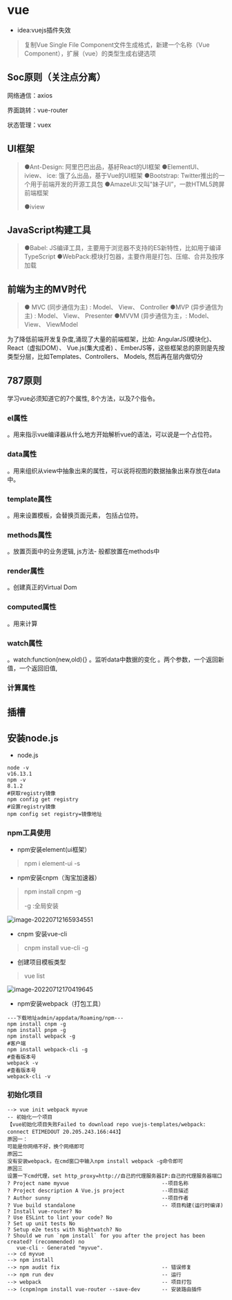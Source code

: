 # vue

* idea:vuejs插件失效

>复制Vue Single File Component文件生成格式，新建一个名称（Vue Component），扩展（vue）的类型生成右键选项

## Soc原则（关注点分离）

网络通信：axios

界面跳转：vue-router

状态管理：vuex

## UI框架

>●Ant-Design: 阿里巴巴出品，基紆React的UI框架
>●ElementUI、 iview、 ice: 饿了么出品，基于Vue的UI框架
>●Bootstrap: Twitter推出的一个用于前端开发的开源工具包
>●AmazeUI:又叫"妹子UI”，一款HTML5跨屏前端框架
>
>●iview

## JavaScript构建工具

> ●Babel: JS编译工具，主要用于浏览器不支持的ES新特性，比如用于编译TypeScript
> ●WebPack:模块打包器，主要作用是打包、压缩、合并及按序加载

## 前端为主的MV时代

>● MVC (同步通信为主) : Model、 View、 Controller
>●MVP (异步通信为主) : Model、 View、 Presenter
>●MVVM (异步通信为主，: Model、 View、 ViewModel

为了降低前端开发复杂度,涌现了大量的前端框架，比如: AngularJS(模块化)、 React（虚拟DOM）、 Vue.js(集大成者) 、EmberJS等，这些框架总的原则是先按类型分层，比如Templates、Controllers、 Models, 然后再在层内做切分

## 787原则

学习vue必须知道它的7个属性, 8个方法，以及7个指令。

### el属性

。用来指示vue编译器从什么地方开始解析vue的语法，可以说是一个占位符。

### data属性

。用来组织从view中抽象出来的属性，可以说将视图的数据抽象出来存放在data中。

### template属性

。用来设置模板，会替换页面元素， 包括占位符。

### methods属性

。放置页面中的业务逻辑, js方法- 般都放置在methods中

### render属性

。创建真正的Virtual Dom

### computed属性

。用来计算

### watch属性

。watch:function(new,old){}
。监听data中数据的变化
。两个参数，一个返回新值，一个返回旧值,

### 计算属性







## 插槽













## 安装node.js

* node.js

```shell
node -v
v16.13.1
npm -v
8.1.2
#获取registry镜像
npm config get registry
#设置registry镜像
npm config set registry=镜像地址
```

### npm工具使用

* npm安装element(ui框架）

>npm i element-ui -s



* npm安装cnpm（淘宝加速器）

>npm install cnpm -g  
>
>-g :全局安装

![image-20220712165934551](https://mapstore-1307680469.cos.ap-chongqing.myqcloud.com/img/202207121659697.png)



* cnpm 安装vue-cli

>cnpm install vue-cli -g



* 创建项目模板类型

>vue list

![image-20220712170419645](https://mapstore-1307680469.cos.ap-chongqing.myqcloud.com/img/202207121704696.png)



* npm安装webpack（打包工具）

```shell
---下载地址admin/appdata/Roaming/npm---
npm install cnpm -g
npm install pnpm -g
npm install webpack -g
#客户端
npm install webpack-cli -g						  
#查看版本号 
webpack -v					
#查看版本号
webpack-cli -v                                     
```



### 初始化项目

```
--> vue init webpack myvue                           
-- 初始化一个项目
【vue初始化项目失败Failed to download repo vuejs-templates/webpack: connect ETIMEDOUT 20.205.243.166:443】
原因一：
可能是你网络不好，换个网络即可
原因二
没有安装webpack，在cmd窗口中输入npm install webpack -g命令即可
原因三
设置一下cmd代理，set http_proxy=http://自己的代理服务器IP:自己的代理服务器端口
? Project name myvue                              --项目名称
? Project description A Vue.js project            --项目描述
? Author sunny                                    --项目作者
? Vue build standalone                            -- 项目构建(运行时编译)
? Install vue-router? No						
? Use ESLint to lint your code? No				
? Set up unit tests No							
? Setup e2e tests with Nightwatch? No
? Should we run `npm install` for you after the project has been created? (recommended) no
   vue-cli · Generated "myvue".
--> cd myvue
--> npm install
--> npm audit fix                                 -- 错误修复
--> npm run dev                                   -- 运行
--> webpack                                       -- 项目打包
--> (cnpm)npm install vue-router --save-dev       -- 安装路由插件
```

